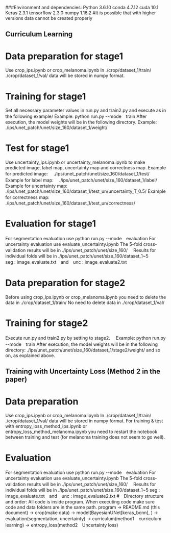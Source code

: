 ###Environment and dependencies: Python 3.6.10 conda 4.7.12 cuda 10.1 Keras 2.3.1 tensorflow 2.3.0 numpy 1.16.2 #It is possible that with higher versions data cannot be created properly
## Curriculum Learning
# Data preparation for stage1
Use crop_ips.ipynb or crop_melanoma.ipynb 
In ./crop/dataset_1/train/ ./crop/dataset_1/val/ data will be stored in numpy format.

# Training for stage1
Set all necessary parameter values in run.py and train2.py and execute as in the following example/ 
Example: 
python run.py --mode　train
After execution, the model weights will be in the following directory.
Example:   
./ips/unet_patch/unet/size_160/dataset_1/weight/

# Test for stage1
Use uncertainty_ips.ipynb or uncertainty_melanoma.ipynb to make predicted image, label map, uncertainty map and correctness map. 
Example for predicted image:　
./ips/unet_patch/unet/size_160/dataset_1/test/ 
Example for label map:　
./ips/unet_patch/unet/size_160/dataset_1/label/ 
Example for uncertainty map:
./ips/unet_patch/unet/size_160/dataset_1/test_un/uncertainty_T_0.5/ 
Example for correctness map:　
./ips/unet_patch/unet/size_160/dataset_1/test_un/correctness/

# Evaluation for stage1
For segmentation evaluation use
python run.py --mode　evaluation 
For uncertainty evaluation use 
evaluate_uncertainty.ipynb
The 5-fold cross-validation results will be in
./ips/unet_patch/unet/size_160/　
Results for individual folds will be in
./ips/unet_patch/unet/size_160/dataset_1~5  
seg : image_evaluate.txt　and　unc : image_evaluate2.txt

# Data preparation for stage2
Before using crop_ips.ipynb or crop_melanoma.ipynb you need to delete the data in ./crop/dataset_1/train/
No need to delete data in ./crop/dataset_1/val/

# Training for stage2
Execute run.py and train2.py by setting to stage2.　 
Example:
python run.py --mode　train
After execution, the model weights will be in the following directory:
./ips/unet_patch/unet/size_160/dataset_1/stage2/weight/ 
and so on, as explained above.

## Training with Uncertainty Loss (Method 2 in the paper)
# Data preparation
Use crop_ips.ipynb or crop_melanoma.ipynb 
In ./crop/dataset_1/train/ ./crop/dataset_1/val/ data will be stored in numpy format.
For training & test with entropy_loss_method_ips.ipynb or entropy_loss_method_melanoma.ipynb you need to restart the notebook between training and test (for melanoma training does not seem to go well). 

# Evaluation
For segmentation evaluation use
python run.py --mode　evaluation
For uncertainty evaluation use
evaluate_uncertainty.ipynb
The 5-fold cross-validation results will be in
./ips/unet_patch/unet/size_160/　
Results for individual folds will be in
./ips/unet_patch/unet/size_160/dataset_1~5
seg : image_evaluate.txt　and　unc : image_evaluate2.txt
#　Directory structure and order: All code is inside program. When executing code make sure code and data folders are in the same path. 
program -> README.md (this document)  -> crop(make data) -> model(BayesianUNet[keras_bcnn], <other model>) -> evaluation(segmentation, uncertainty) -> curriculum(method1　curriculum learning) -> entropy_loss(method2　Uncertainty loss)

